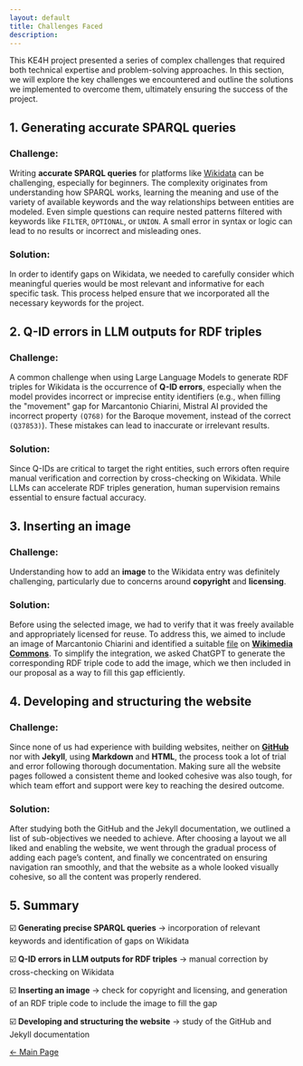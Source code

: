 ```yaml
---
layout: default
title: Challenges Faced 
description:
---
```


This KE4H project presented a series of complex challenges that required both technical expertise and problem-solving approaches. In this section, we will explore the key challenges we encountered and outline the solutions we implemented to overcome them, ultimately ensuring the success of the project. 

## 1. Generating accurate SPARQL queries

### Challenge:
Writing **accurate SPARQL queries** for platforms like <a href="https://www.wikidata.org/wiki/Wikidata:Main_Page" target="_blank">Wikidata</a> can be challenging, especially for beginners. The complexity originates from understanding how SPARQL works, learning the meaning and use of the variety of available keywords and the way relationships between entities are modeled. Even simple questions can require nested patterns filtered with keywords like <code class="language-plaintext highlighter-rouge">FILTER</code>, <code class="language-plaintext highlighter-rouge">OPTIONAL</code>, or <code class="language-plaintext highlighter-rouge">UNION</code>. A small error in syntax or logic can lead to no results or incorrect and misleading ones.

### Solution:
In order to identify gaps on Wikidata, we needed to carefully consider which meaningful queries would be most relevant and informative for each specific task. This process helped ensure that we incorporated all the necessary keywords for the project. 

## 2. Q-ID errors in LLM outputs for RDF triples

### Challenge:
A common challenge when using Large Language Models to generate RDF triples for Wikidata is the occurrence of **Q-ID errors**, especially when the model provides incorrect or imprecise entity identifiers (e.g., when filling the "movement" gap for Marcantonio Chiarini, Mistral AI provided the incorrect property <code class="language-plaintext highlighter-rouge">(Q768)</code> for the Baroque movement, instead of the correct <code class="language-plaintext highlighter-rouge">(Q37853)</code>). These mistakes can lead to inaccurate or irrelevant results. 

### Solution:
Since Q-IDs are critical to target the right entities, such errors often require manual verification and correction by cross-checking on Wikidata. While LLMs can accelerate RDF triples generation, human supervision remains essential to ensure factual accuracy.

## 3. Inserting an image 

### Challenge:
Understanding how to add an **image** to the Wikidata entry was definitely challenging, particularly due to concerns around **copyright** and **licensing**. 

### Solution:
Before using the selected image, we had to verify that it was freely available and appropriately licensed for reuse. To address this, we aimed to include an image of Marcantonio Chiarini and identified a suitable <a href="https://upload.wikimedia.org/wikipedia/commons/thumb/9/90/Ritratto_di_Marcantonio_Chiarini_%28bulino%29.jpg/640px-Ritratto_di_Marcantonio_Chiarini_%28bulino%29.jpg" target="_blank">file</a> on <a href="https://commons.wikimedia.org/wiki/Main_Page" target="_blank">**Wikimedia Commons**</a>. To simplify the integration, we asked ChatGPT to generate the corresponding RDF triple code to add the image, which we then included in our proposal as a way to fill this gap efficiently. 

## 4. Developing and structuring the website 

### Challenge:
Since none of us had experience with building websites, neither on <a href="https://github.com/" target="_blank">**GitHub**</a> nor with **Jekyll**, using **Markdown** and **HTML**, the process took a lot of trial and error following thorough documentation. Making sure all the website pages followed a consistent theme and looked cohesive was also tough, for which team effort and support were key to reaching the desired outcome. 

### Solution:
After studying both the GitHub and the Jekyll documentation, we outlined a list of sub-objectives we needed to achieve. After choosing a layout we all liked and enabling the website, we went through the gradual process of adding each page’s content, and finally we concentrated on ensuring navigation ran smoothly, and that the website as a whole looked visually cohesive, so all the content was properly rendered.

## 5. Summary 

<p>☑️ <strong>Generating precise SPARQL queries</strong> → incorporation of relevant keywords and identification of gaps on Wikidata</p>
<p>☑️ <strong>Q-ID errors in LLM outputs for RDF triples</strong> → manual correction by cross-checking on Wikidata</p>
<p>☑️ <strong>Inserting an image</strong> → check for copyright and licensing, and generation of an RDF triple code to include the image to fill the gap</p>
<p>☑️ <strong>Developing and structuring the website</strong> → study of the GitHub and Jekyll documentation</p>

[← Main Page](./)
